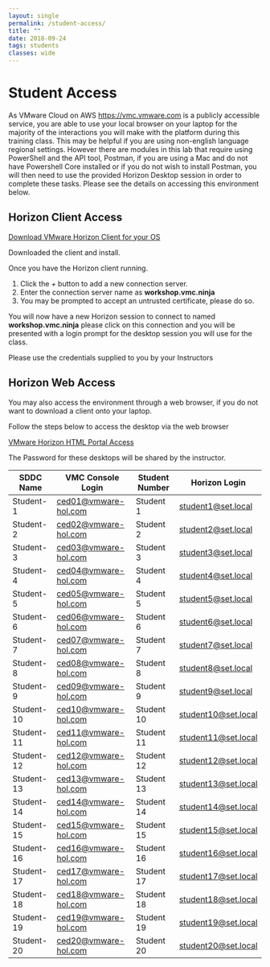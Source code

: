 ```yaml
---
layout: single
permalink: /student-access/
title: ""
date: 2018-09-24
tags: students
classes: wide
---
```

# Student Access

As VMware Cloud on AWS <https://vmc.vmware.com> is a publicly accessible service, you are able to use your local browser on your laptop for the majority of the interactions you will make with the platform during this training class. This may be helpful if you are using non-english language regional settings. However there are modules in this lab that require using PowerShell and the API tool, Postman, if you are using a Mac and do not have Powershell Core installed or if you do not wish to install Postman, you will then need to use the provided Horizon Desktop session in order to complete these tasks. Please see the details on accessing this environment below.

## Horizon Client Access

[Download VMware Horizon Client for your OS](https://my.vmware.com/web/vmware/info?slug=desktop_end_user_computing/vmware_horizon_clients/4_0)

Downloaded the client and install.

Once you have the Horizon client running.

1. Click the *+* button to add a new connection server.
2. Enter the connection server name as **workshop.vmc.ninja**
3. You may be prompted to accept an untrusted certificate, please do so.

You will now have a new Horizon session to connect to named **workshop.vmc.ninja** please click on this connection and you will be presented with a login prompt for the desktop session you will use for the class.

Please use the credentials supplied to you by your Instructors

## Horizon Web Access

You may also access the environment through a web browser, if you do not want to download a client onto your laptop.

Follow the steps below to access the desktop via the web browser

[VMware Horizon HTML Portal Access](https://workshop.vmc.ninja/portal/webclient/index.html)

The Password for these desktops will be shared by the instructor.

| SDDC Name  | VMC Console Login    | Student Number | Horizon Login       |
|------------|----------------------|----------------|---------------------|
| Student-1  | ced01@vmware-hol.com | Student 1      | student1@set.local  |
| Student-2  | ced02@vmware-hol.com | Student 2      | student2@set.local  |
| Student-3  | ced03@vmware-hol.com | Student 3      | student3@set.local  |
| Student-4  | ced04@vmware-hol.com | Student 4      | student4@set.local  |
| Student-5  | ced05@vmware-hol.com | Student 5      | student5@set.local  |
| Student-6  | ced06@vmware-hol.com | Student 6      | student6@set.local  |
| Student-7  | ced07@vmware-hol.com | Student 7      | student7@set.local  |
| Student-8  | ced08@vmware-hol.com | Student 8      | student8@set.local  |
| Student-9  | ced09@vmware-hol.com | Student 9      | student9@set.local  |
| Student-10 | ced10@vmware-hol.com | Student 10     | student10@set.local |
| Student-11 | ced11@vmware-hol.com | Student 11     | student11@set.local |
| Student-12 | ced12@vmware-hol.com | Student 12     | student12@set.local |
| Student-13 | ced13@vmware-hol.com | Student 13     | student13@set.local |
| Student-14 | ced14@vmware-hol.com | Student 14     | student14@set.local |
| Student-15 | ced15@vmware-hol.com | Student 15     | student15@set.local |
| Student-16 | ced16@vmware-hol.com | Student 16     | student16@set.local |
| Student-17 | ced17@vmware-hol.com | Student 17     | student17@set.local |
| Student-18 | ced18@vmware-hol.com | Student 18     | student18@set.local |
| Student-19 | ced19@vmware-hol.com | Student 19     | student19@set.local |
| Student-20 | ced20@vmware-hol.com | Student 20     | student20@set.local |